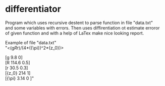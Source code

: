 # differentiator
Program which uses recursive destent to parse function in file "data.txt" and some variables with errors. Then uses diffirentiation ot estimate erroror of given function and with a help of LaTex make nice looking report.

Example of file "data.txt"  
"<(g*R*r)/(4*({\pi})^2*{z_0})>

\[g 9.8 0\]  
\[R 114.6 0.5\]  
\[r 30.5 0.3\]  
\[{z_0} 214 1\]  
\[{\pi} 3.14 0 \]"
